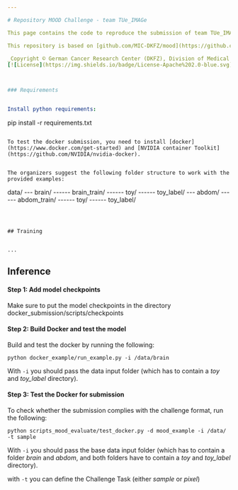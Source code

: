 ```yaml
---

# Repository MOOD Challenge - team TUe_IMAGe 

This page contains the code to reproduce the submission of team TUe_IMAGe for the [MICCAI Medical Out-of-Distribution (MOOD) Challenge 2023](http://medicalood.dkfz.de/web/).

This repository is based on [github.com/MIC-DKFZ/mood](https://github.com/MIC-DKFZ/mood), provided by the organizes of the challenge.

_Copyright © German Cancer Research Center (DKFZ), Division of Medical Image Computing (MIC). Please make sure that your usage of this code is in compliance with the code license:_
[![License](https://img.shields.io/badge/License-Apache%202.0-blue.svg)](https://github.com/MIC-DKFZ/basic_unet_example/blob/master/LICENSE)



### Requirements


Install python requirements:

```
pip install -r requirements.txt
```

To test the docker submission, you need to install [docker](https://www.docker.com/get-started) and [NVIDIA container Toolkit](https://github.com/NVIDIA/nvidia-docker).


The organizers suggest the following folder structure to work with the provided examples:

```
data/
--- brain/
------ brain_train/
------ toy/
------ toy_label/
--- abdom/
------ abdom_train/
------ toy/
------ toy_label/
```



## Training


...
```



## Inference
#### Step 1: Add model checkpoints
Make sure to put the model checkpoints in the directory docker_submission/scripts/checkpoints

#### Step 2: Build Docker and test the model

Build and test the docker by running the following:

```
python docker_example/run_example.py -i /data/brain
```

With `-i` you should pass the data input folder (which has to contain a _toy_ and _toy_label_ directory).

#### Step 3: Test the Docker for submission

To check whether the submission complies with the challenge format, run the following:

```
python scripts_mood_evaluate/test_docker.py -d mood_example -i /data/ -t sample
```
With `-i` you should pass the base data input folder (which has to contain a folder _brain_ and _abdom_, and both folders have to contain a _toy_ and _toy_label_ directory).

with `-t` you can define the Challenge Task (either _sample_ or _pixel_)


